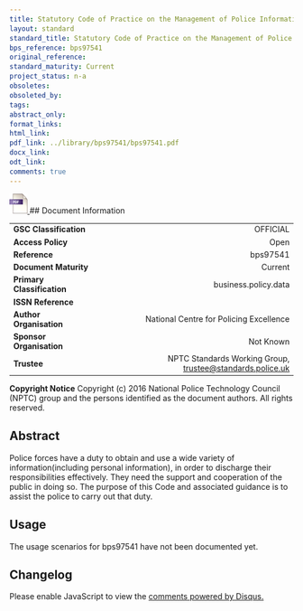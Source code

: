 ```yaml
---
title: Statutory Code of Practice on the Management of Police Information (MoPI Code of Practice)
layout: standard
standard_title: Statutory Code of Practice on the Management of Police Information (MoPI Code of Practice)
bps_reference: bps97541
original_reference: 
standard_maturity: Current
project_status: n-a
obsoletes: 
obsoleted_by: 
tags: 
abstract_only:
format_links:
html_link: 
pdf_link: ../library/bps97541/bps97541.pdf
docx_link: 
odt_link: 
comments: true
---
```



<a target="_blank" href="../library/bps97541/bps97541.pdf">
    <img src="../images/pdf@0.5x.png" alt="pdf link" title="pdf link" style="max-height:35px;">
</a>
## Document Information

|||
| :------- | ------: |
| **GSC Classification**     | OFFICIAL |
| **Access Policy**          | Open |
| **Reference**              | bps97541  |
| **Document Maturity**      | Current |
| **Primary Classification** | business.policy.data |
| **ISSN Reference**         |  |
| **Author Organisation**    |National Centre for Policing Excellence|
| **Sponsor Organisation**   |Not Known|
| **Trustee**                | NPTC Standards Working Group, <a href="mailto:trustee@standards.police.uk?subject=bps97541 Statutory Code of Practice on the Management of Police Information (MoPI Code of Practice)">trustee@standards.police.uk |

**Copyright Notice**
Copyright (c) 2016 National Police Technology Council (NPTC) group and the persons identified as the document authors. All rights reserved.

## Abstract
Police  forces  have  a  duty  to  obtain  and  use  a  wide  variety   of  
    information(including personal  information),  in  order  to  discharge  their  
    responsibilities effectively.  They need the support and cooperation of 
    the public in doing so. The purpose of this Code and associated guidance is 
    to assist the police to carry out that duty.
        
## Usage
The usage scenarios for bps97541 have not been documented yet.

## Changelog

<div id="disqus_thread"></div>
<script>

/**
*  RECOMMENDED CONFIGURATION VARIABLES: EDIT AND UNCOMMENT THE SECTION BELOW TO INSERT DYNAMIC VALUES FROM YOUR PLATFORM OR CMS.
*  LEARN WHY DEFINING THESE VARIABLES IS IMPORTANT: https://disqus.com/admin/universalcode/#configuration-variables*/
/*
var disqus_config = function () {
this.page.url = PAGE_URL;  // Replace PAGE_URL with your page's canonical URL variable
this.page.identifier = PAGE_IDENTIFIER; // Replace PAGE_IDENTIFIER with your page's unique identifier variable
};
*/
(function() { // DON'T EDIT BELOW THIS LINE
var d = document, s = d.createElement('script');
s.src = 'https://nptcstandards.disqus.com/embed.js';
s.setAttribute('data-timestamp', +new Date());
(d.head || d.body).appendChild(s);
})();
</script>
<noscript>Please enable JavaScript to view the <a href="https://disqus.com/?ref_noscript">comments powered by Disqus.</a></noscript>


